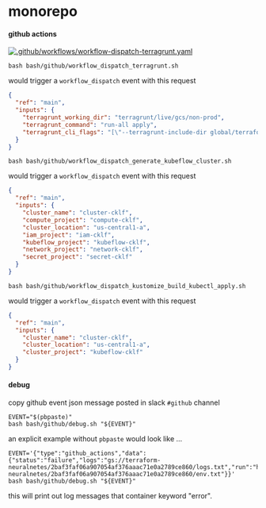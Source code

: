 # monorepo

#### github actions

[![.github/workflows/workflow-dispatch-terragrunt.yaml](https://github.com/neuralnetes/monorepo/actions/workflows/workflow-dispatch-terragrunt.yaml/badge.svg)](https://github.com/neuralnetes/monorepo/actions/workflows/workflow-dispatch-terragrunt.yaml)

```shell script
bash bash/github/workflow_dispatch_terragrunt.sh
```

would trigger a `workflow_dispatch` event with this request

```json
{
  "ref": "main",
  "inputs": {
    "terragrunt_working_dir": "terragrunt/live/gcs/non-prod",
    "terragrunt_command": "run-all apply",
    "terragrunt_cli_flags": "[\"--terragrunt-include-dir global/terraform/**/**\",\"--terragrunt-include-dir global/iam/**/**\",\"--terragrunt-include-dir global/secret/**/**\",\"--terragrunt-include-dir global/network/**/**\",\"--terragrunt-include-dir global/data/**/**\",\"--terragrunt-include-dir global/compute/**/**\",\"--terragrunt-include-dir us-central1/network/**/**\",\"--terragrunt-include-dir us-central1/data/**/**\",\"--terragrunt-include-dir us-central1/compute/**/**\"]"
  }
}
```

```shell script
bash bash/github/workflow_dispatch_generate_kubeflow_cluster.sh
```

would trigger a `workflow_dispatch` event with this request

```json
{
  "ref": "main",
  "inputs": {
    "cluster_name": "cluster-cklf",
    "compute_project": "compute-cklf",
    "cluster_location": "us-central1-a",
    "iam_project": "iam-cklf",
    "kubeflow_project": "kubeflow-cklf",
    "network_project": "network-cklf",
    "secret_project": "secret-cklf"
  }
}
```


```shell script
bash bash/github/workflow_dispatch_kustomize_build_kubectl_apply.sh
```

would trigger a `workflow_dispatch` event with this request

```json
{
  "ref": "main",
  "inputs": {
    "cluster_name": "cluster-cklf",
    "cluster_location": "us-central1-a",
    "cluster_project": "kubeflow-cklf"
  }
}
```

#### debug

copy github event json message posted in slack `#github` channel

```shell script
EVENT="$(pbpaste)"
bash bash/github/debug.sh "${EVENT}"
```

an explicit example without `pbpaste` would look like ...

```shell script
EVENT='{"type":"github_actions","data":{"status":"failure","logs":"gs://terraform-neuralnetes/2baf3faf06a907054af376aaac71e0a2789ce860/logs.txt","run":"https://github.com/neuralnetes/monorepo/actions/runs/889505371","env":"gs://terraform-neuralnetes/2baf3faf06a907054af376aaac71e0a2789ce860/env.txt"}}'
bash bash/github/debug.sh "${EVENT}"
```

this will print out log messages that container keyword "error".
